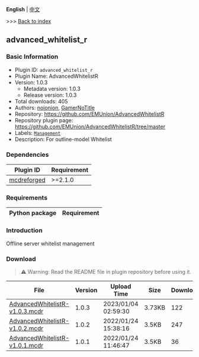 **English** | [中文](readme-zh_cn.md)

\>\>\> [Back to index](/readme.md)

## advanced_whitelist_r

### Basic Information

- Plugin ID: `advanced_whitelist_r`
- Plugin Name: AdvancedWhitelistR
- Version: 1.0.3
  - Metadata version: 1.0.3
  - Release version: 1.0.3
- Total downloads: 405
- Authors: [noionion](https://github.com/2X-ercha), [GamerNoTitle](https://github.com/GamerNoTitle)
- Repository: https://github.com/EMUnion/AdvancedWhitelistR
- Repository plugin page: https://github.com/EMUnion/AdvancedWhitelistR/tree/master
- Labels: [`Management`](/labels/management/readme.md)
- Description: For outline-model Whitelist

### Dependencies

| Plugin ID | Requirement |
| --- | --- |
| [mcdreforged](https://github.com/Fallen-Breath/MCDReforged) | \>=2.1.0 |

### Requirements

| Python package | Requirement |
| --- | --- |

### Introduction

Offline server whitelist management

### Download

> :warning: Warning: Read the README file in plugin repository before using it.

| File | Version | Upload Time | Size | Downloads | Operations |
| --- | --- | --- | --- | --- | --- |
| [AdvancedWhitelistR-v1.0.3.mcdr](https://github.com/EMUnion/AdvancedWhitelistR/releases/tag/1.0.3) | 1.0.3 | 2023/01/04 02:59:30 | 3.73KB | 122 | [Download](https://github.com/EMUnion/AdvancedWhitelistR/releases/download/1.0.3/AdvancedWhitelistR-v1.0.3.mcdr) |
| [AdvancedWhitelistR-v1.0.2.mcdr](https://github.com/EMUnion/AdvancedWhitelistR/releases/tag/1.0.2) | 1.0.2 | 2022/01/24 15:38:16 | 3.5KB | 247 | [Download](https://github.com/EMUnion/AdvancedWhitelistR/releases/download/1.0.2/AdvancedWhitelistR-v1.0.2.mcdr) |
| [AdvancedWhitelistR-v1.0.1.mcdr](https://github.com/EMUnion/AdvancedWhitelistR/releases/tag/1.0.1) | 1.0.1 | 2022/01/24 11:46:47 | 3.5KB | 36 | [Download](https://github.com/EMUnion/AdvancedWhitelistR/releases/download/1.0.1/AdvancedWhitelistR-v1.0.1.mcdr) |

